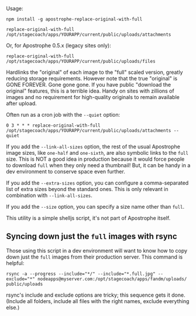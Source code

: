 Usage:

```
npm install -g apostrophe-replace-original-with-full

replace-original-with-full /opt/stagecoach/apps/YOURAPP/current/public/uploads/attachments
```

Or, for Apostrophe 0.5.x (legacy sites only):

```
replace-original-with-full /opt/stagecoach/apps/YOURAPP/current/public/uploads/files
```

Hardlinks the "original" of each image to the "full" scaled version,
greatly reducing storage requirements. However note that the true
"original" is GONE FOREVER. Gone gone gone. If you have public
"download the original" features, this is a terrible idea. Handy
on sites with zillions of images and no requirement for high-quality
originals to remain available after upload.

Often run as a cron job with the `--quiet` option:

```
0 3 * * * replace-original-with-full /opt/stagecoach/apps/YOURAPP/current/public/uploads/attachments --quiet
```

If you add the `--link-all-sizes` option, the rest of the usual Apostrophe image sizes, like `one-half` and `one-sixth`, are also symbolic links to the `full` size. This is NOT a good idea in production because it would force people to download `full` when they only need a thumbnail! But, it can be handy in a dev environment to conserve space even further.

If you add the `--extra-sizes` option, you can configure a comma-separated list of extra sizes beyond the standard ones. This is only relevant in combination with `--link-all-sizes`.

If you add the `--size` option, you can specify a size name other than `full`.

This utility is a simple shelljs script, it's not part of Apostrophe itself.

## Syncing down just the `full` images with rsync

Those using this script in a dev environment will want to know how to copy down just the `full` images from their production server. This command is helpful:

```
rsync -a --progress --include="*/" --include="*.full.jpg" --exclude="*" nodeapps@myserver.com:/opt/stagecoach/apps/fandm/uploads/ public/uploads
```

rsync's include and exclude options are tricky; this sequence gets it done. (Include all folders, include all files with the right names, exclude everything else.)


